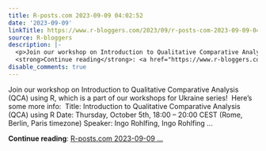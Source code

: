 ```yaml
---
title: R-posts.com 2023-09-09 04:02:52
date: '2023-09-09'
linkTitle: https://www.r-bloggers.com/2023/09/r-posts-com-2023-09-09-040252/
source: R-bloggers
description: |-
  <p>Join our workshop on Introduction to Qualitative Comparative Analysis (QCA) using R, which is a part of our workshops for Ukraine series!  Here’s some more info:  Title: Introduction to Qualitative Comparative Analysis (QCA) using R Date: Thursday, October 5th, 18:00 – 20:00 CEST (Rome, Berlin, Paris timezone) Speaker: Ingo Rohlfing, Ingo Rohlfing ...</p>
  <strong>Continue reading</strong>: <a href="https://www.r-bloggers.com/2023/09/r-posts-com-2023-09-09-040252/">R-posts.com 2023-09-09 ...
disable_comments: true
---
```

<p>Join our workshop on Introduction to Qualitative Comparative Analysis (QCA) using R, which is a part of our workshops for Ukraine series!  Here’s some more info:  Title: Introduction to Qualitative Comparative Analysis (QCA) using R Date: Thursday, October 5th, 18:00 – 20:00 CEST (Rome, Berlin, Paris timezone) Speaker: Ingo Rohlfing, Ingo Rohlfing ...</p>
<strong>Continue reading</strong>: <a href="https://www.r-bloggers.com/2023/09/r-posts-com-2023-09-09-040252/">R-posts.com 2023-09-09 ...